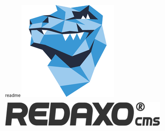 readme
![demo_addon @FriendsOfREDAXO](assets/for.png)

![demo_addon @FriendsOfREDAXO](assets/logo.svg)

